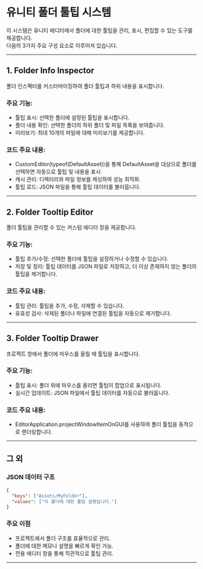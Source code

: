 # 유니티 폴더 툴팁 시스템
 이 시스템은 유니티 에디터에서 폴더에 대한 툴팁을 관리, 표시, 편집할 수 있는 도구를 제공합니다.    
 다음의 3가지 주요 구성 요소로 이루어져 있습니다.   

---
 
## 1. Folder Info Inspector
 폴더 인스펙터를 커스터마이징하여 폴더 툴팁과 하위 내용을 표시합니다.
 
 ### 주요 기능:
* 툴팁 표시: 선택한 폴더에 설정된 툴팁을 표시합니다.
* 폴더 내용 확인: 선택한 폴더의 하위 폴더 및 파일 목록을 보여줍니다.
* 미리보기: 최대 10개의 파일에 대해 미리보기를 제공합니다.

 ### 코드 주요 내용:
* CustomEditor(typeof(DefaultAsset))을 통해 DefaultAsset을 대상으로 폴더를 선택하면  자동으로 툴팁 및 내용을 표시
* 캐시 관리: 디렉터리와 파일 정보를 캐싱하여 성능 최적화.
* 툴팁 로드: JSON 파일을 통해 툴팁 데이터를 불러옵니다.
 
---
  
## 2.  Folder Tooltip Editor
 폴더 툴팁을 관리할 수 있는 커스텀 에디터 창을 제공합니다.
 
 ### 주요 기능:
* 툴팁 추가/수정: 선택한 폴더에 툴팁을 설정하거나 수정할 수 있습니다.
* 저장 및 정리: 툴팁 데이터를 JSON 파일로 저장하고, 더 이상 존재하지 않는 폴더의 툴팁을 제거합니다.

 ### 코드 주요 내용:
* 툴팁 관리: 툴팁을 추가, 수정, 삭제할 수 있습니다.
* 유효성 검사: 삭제된 폴더나 파일에 연결된 툴팁을 자동으로 제거합니다.
 
---
  
## 3. Folder Tooltip Drawer
 프로젝트 창에서 폴더에 마우스를 올릴 때 툴팁을 표시합니다.
 
 ### 주요 기능:
* 툴팁 표시: 폴더 위에 마우스를 올리면 툴팁이 팝업으로 표시됩니다.
* 실시간 업데이트: JSON 파일에서 툴팁 데이터를 자동으로 불러옵니다.

 ### 코드 주요 내용:
* EditorApplication.projectWindowItemOnGUI를 사용하여 폴더 툴팁을 동적으로 렌더링합니다.
 
---

## 그 외

### JSON 데이터 구조
``` json
{
  "keys": ["Assets/MyFolder"],
  "values": ["이 폴더에 대한 툴팁 설명입니다."]
} 
```

### 주요 이점
* 프로젝트에서 폴더 구조를 효율적으로 관리.
* 폴더에 대한 메모나 설명을 빠르게 확인 가능.
* 전용 에디터 창을 통해 직관적으로 툴팁 관리.

---
